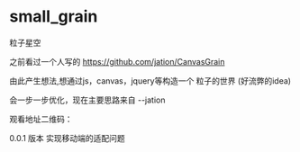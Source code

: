 # small_grain
粒子星空

之前看过一个人写的
https://github.com/jation/CanvasGrain

由此产生想法,想通过js，canvas，jquery等构造一个 粒子的世界 (好流弊的idea) 

会一步一步优化，现在主要思路来自 --jation  

观看地址二维码：




0.0.1 版本 实现移动端的适配问题
